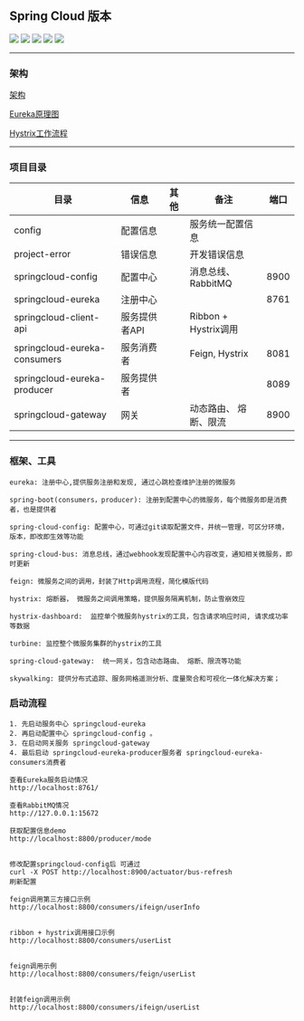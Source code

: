## Spring Cloud 版本
 

![](https://img.shields.io/badge/Spring%20Boot-2.0.8.RELEASE-brightgreen)
![](https://img.shields.io/badge/Mysql-6.0-blue)
![](https://img.shields.io/badge/JDK-1.8-brightgreen)
![](https://img.shields.io/badge/Maven-3.6.0-blue)
![](https://img.shields.io/badge/Spring%20Cloud-Finchley.SR4-orange) 

***


 
### 架构

 [架构](https://www.processon.com/view/link/5e85a729e4b07b16dcde329f)
 
 [Eureka原理图](https://www.processon.com/view/link/5e8c316ee4b0bf3ebcfdade8)
 
 [Hystrix工作流程](https://www.processon.com/view/link/5e9bc3c95653bb1a686e978c)

***
 

### 项目目录

|  目录                           |      信息      |  其他     | 备注           |  端口  |
|--------------------------------|----------------|----------|----------------|------|
|  config                        |   配置信息      |          |  服务统一配置信息 |      |
|  project-error                 |   错误信息      |          |  开发错误信息     |     |
|  springcloud-config            |   配置中心      |          |  消息总线、RabbitMQ |  8900 |
|  springcloud-eureka            |   注册中心      |          |                |    8761 |
|  springcloud-client-api        |   服务提供者API    |        |  Ribbon + Hystrix调用 |  |
|  springcloud-eureka-consumers  |   服务消费者    |           |  Feign, Hystrix | 8081 |
|  springcloud-eureka-producer   |   服务提供者    |           |                 | 8089 |
|  springcloud-gateway           |   网关         |           | 动态路由、 熔断、限流 | 8900 |
 
 ***
 
 ### 框架、工具
 

 ````
 eureka: 注册中心,提供服务注册和发现, 通过心跳检查维护注册的微服务
 ````
 ````
 spring-boot(consumers，producer): 注册到配置中心的微服务，每个微服务即是消费者，也是提供者
 ````
 ````
 spring-cloud-config: 配置中心，可通过git读取配置文件，并统一管理，可区分环境，版本，即改即生效等功能
 ````
 ````
 spring-cloud-bus: 消息总线，通过webhook发现配置中心内容改变，通知相关微服务，即时更新
 ````
 ````
 feign: 微服务之间的调用，封装了Http调用流程，简化模版代码
 ````
 ````
 hystrix: 熔断器， 微服务之间调用策略，提供服务隔离机制，防止雪崩效应
 ````
 ````
 hystrix-dashboard:  监控单个微服务hystrix的工具，包含请求响应时间, 请求成功率等数据
 ````
 ````
 turbine: 监控整个微服务集群的hystrix的工具
 ````
 ````
 spring-cloud-gateway:  统一网关，包含动态路由、 熔断、限流等功能
 ````
 ````
 skywalking: 提供分布式追踪、服务网格遥测分析、度量聚合和可视化一体化解决方案；
 
 ````
 
  ### 启动流程
  ````
  1. 先启动服务中心 springcloud-eureka
  2. 再启动配置中心 springcloud-config 。
  3. 在启动网关服务 springcloud-gateway
  4. 最后启动 springcloud-eureka-producer服务者 springcloud-eureka-consumers消费者
  
  查看Eureka服务启动情况
  http://localhost:8761/
  
  查看RabbitMQ情况
  http://127.0.0.1:15672
  
  获取配置信息demo
  http://localhost:8800/producer/mode
  
  
  修改配置springcloud-config后 可通过
  curl -X POST http://localhost:8900/actuator/bus-refresh
  刷新配置
  
  feign调用第三方接口示例
  http://localhost:8800/consumers/ifeign/userInfo
  
  
  ribbon + hystrix调用接口示例
  http://localhost:8800/consumers/userList
  
  
  feign调用示例
  http://localhost:8800/consumers/feign/userList
  
  
  封装feign调用示例
  http://localhost:8800/consumers/ifeign/userList
  
  ````
